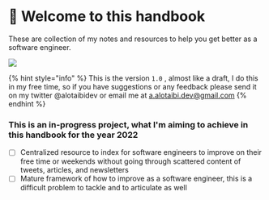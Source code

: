 # 👋 Welcome to this handbook

These are collection of my notes and resources to help you get better as a software engineer.

![](https://user-images.githubusercontent.com/50620277/181411838-2b41d0ec-409b-4baa-b435-d22e67899127.png)

{% hint style="info" %}
This is the version `1.0` , almost like a draft, I do this in my free time, so if you have suggestions or any feedback please send it on my twitter @alotaibidev or email me at a.alotaibi.dev@gmail.com
{% endhint %}

### This is an in-progress project, what I'm aiming to achieve in this handbook for the year 2022

* [ ] Centralized resource to index for software engineers to improve on their free time or weekends without going through scattered content of tweets, articles, and newsletters
* [ ] Mature framework of how to improve as a software engineer, this is a difficult problem to tackle and to articulate as well
